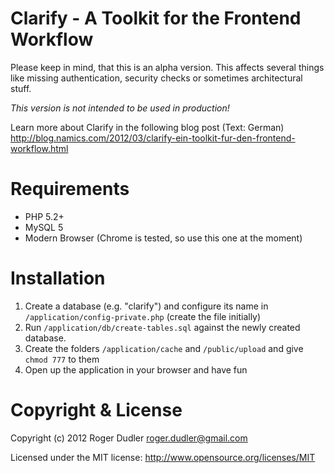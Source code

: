 # Clarify - A Toolkit for the Frontend Workflow

Please keep in mind, that this is an alpha version. This affects several things
like missing authentication, security checks or sometimes architectural stuff.

*This version is not intended to be used in production!*

Learn more about Clarify in the following blog post (Text: German)
http://blog.namics.com/2012/03/clarify-ein-toolkit-fur-den-frontend-workflow.html

# Requirements

* PHP 5.2+
* MySQL 5
* Modern Browser (Chrome is tested, so use this one at the moment)

# Installation

1. Create a database (e.g. "clarify") and configure its name in ```/application/config-private.php``` (create the file initially)
2. Run ```/application/db/create-tables.sql``` against the newly created database.
3. Create the folders ```/application/cache``` and ```/public/upload``` and give ```chmod 777``` to them
4. Open up the application in your browser and have fun

# Copyright & License

Copyright (c) 2012 Roger Dudler <roger.dudler@gmail.com>

Licensed under the MIT license:
http://www.opensource.org/licenses/MIT